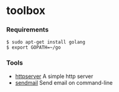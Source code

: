 toolbox
=======

### Requirements

```
$ sudo apt-get install golang
$ export GOPATH=~/go
```

### Tools

* [httpserver](tree/master/httpserver) A simple http server
* [sendmail](tree/master/sendmail) Send email on command-line
